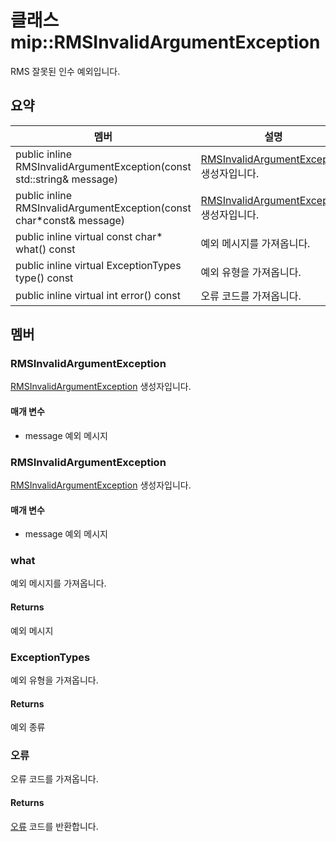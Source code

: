 # <a name="class-miprmsinvalidargumentexception"></a>클래스 mip::RMSInvalidArgumentException 
RMS 잘못된 인수 예외입니다.
  
## <a name="summary"></a>요약
 멤버                        | 설명                                
--------------------------------|---------------------------------------------
public inline RMSInvalidArgumentException(const std::string& message)  |  [RMSInvalidArgumentException](#classmip_1_1_r_m_s_invalid_argument_exception) 생성자입니다.
public inline RMSInvalidArgumentException(const char*const& message)  |  [RMSInvalidArgumentException](#classmip_1_1_r_m_s_invalid_argument_exception) 생성자입니다.
public inline virtual const char* what() const  |  예외 메시지를 가져옵니다.
public inline virtual ExceptionTypes type() const  |  예외 유형을 가져옵니다.
public inline virtual int error() const  |  오류 코드를 가져옵니다.
  
## <a name="members"></a>멤버
  
### <a name="rmsinvalidargumentexception"></a>RMSInvalidArgumentException
[RMSInvalidArgumentException](#classmip_1_1_r_m_s_invalid_argument_exception) 생성자입니다.
  
#### <a name="parameters"></a>매개 변수
* message 예외 메시지
  
### <a name="rmsinvalidargumentexception"></a>RMSInvalidArgumentException
[RMSInvalidArgumentException](#classmip_1_1_r_m_s_invalid_argument_exception) 생성자입니다.
  
#### <a name="parameters"></a>매개 변수
* message 예외 메시지
  
### <a name="what"></a>what
예외 메시지를 가져옵니다.
  
#### <a name="returns"></a>Returns
예외 메시지
  
### <a name="exceptiontypes"></a>ExceptionTypes
예외 유형을 가져옵니다.
  
#### <a name="returns"></a>Returns
예외 종류
  
### <a name="error"></a>오류
오류 코드를 가져옵니다.
  
#### <a name="returns"></a>Returns
[오류](#classmip_1_1_error) 코드를 반환합니다.